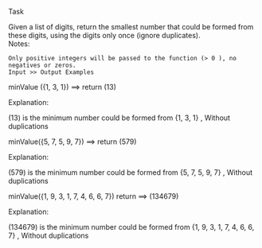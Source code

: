Task<br>

Given a list of digits, return the smallest number that could be formed from these digits, using the digits only once (ignore duplicates).<br>
Notes:

    Only positive integers will be passed to the function (> 0 ), no negatives or zeros.
    Input >> Output Examples

minValue ({1, 3, 1}) ==> return (13)<br>

Explanation:<br>

(13) is the minimum number could be formed from {1, 3, 1} , Without duplications<br>

minValue({5, 7, 5, 9, 7}) ==> return (579)<br>

Explanation:<br>

(579) is the minimum number could be formed from {5, 7, 5, 9, 7} , Without duplications<br>

minValue({1, 9, 3, 1, 7, 4, 6, 6, 7}) return ==> (134679)<br>

Explanation:<br>

(134679) is the minimum number could be formed from {1, 9, 3, 1, 7, 4, 6, 6, 7} , Without duplications<br>
